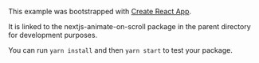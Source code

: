 This example was bootstrapped with [Create React App](https://github.com/facebook/create-react-app).

It is linked to the nextjs-animate-on-scroll package in the parent directory for development purposes.

You can run `yarn install` and then `yarn start` to test your package.
